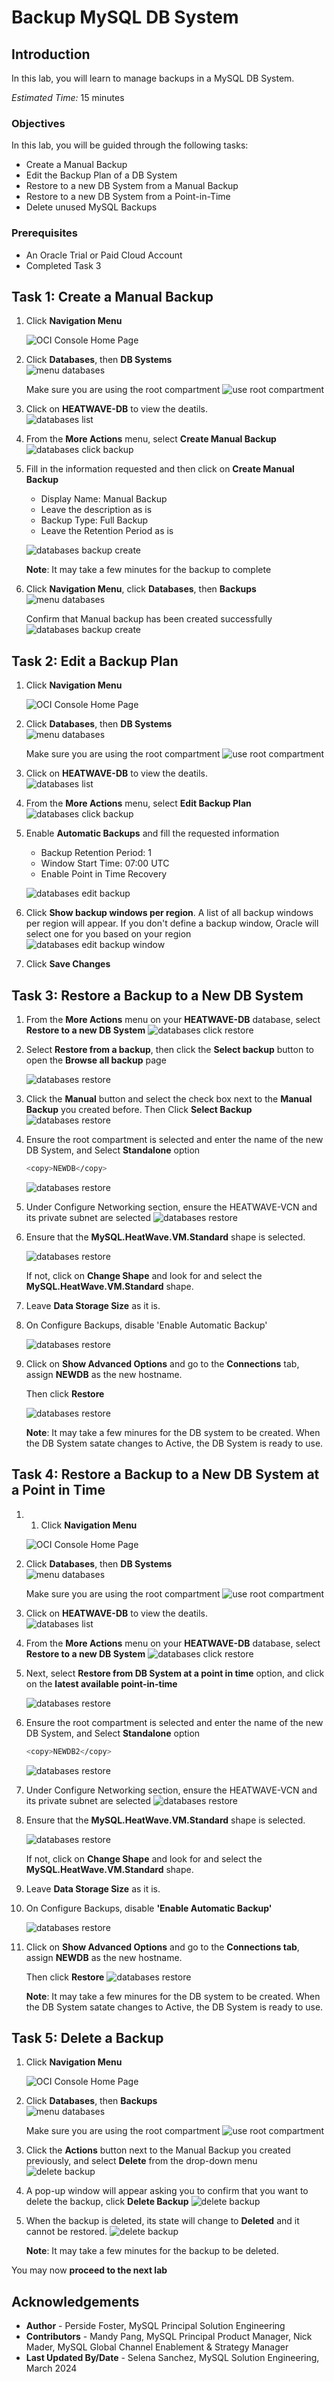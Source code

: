 # Backup MySQL DB System


## Introduction

In this lab, you will learn to manage backups in a MySQL DB System.

_Estimated Time:_ 15 minutes


### Objectives

In this lab, you will be guided through the following tasks:

- Create a Manual Backup 
- Edit the Backup Plan of a DB System
- Restore to a new DB System from a Manual Backup
- Restore to a new DB System from a Point-in-Time
- Delete unused MySQL Backups

### Prerequisites

- An Oracle Trial or Paid Cloud Account
- Completed Task 3


## Task 1: Create a Manual Backup

1. Click **Navigation Menu**

    ![OCI Console Home Page](./images/homepage.png "home page")

2. Click  **Databases**, then **DB Systems**  
    ![menu databases](./images/menu-dbsystems.png "menu databases dbsystems")

    Make sure you are using the root compartment
    ![use root compartment](./images/select-compartment.png "use root comparment")

3. Click on **HEATWAVE-DB** to view the deatils.  
    ![databases list](./images/list-dbsystem.png "list of dbsystem")

4. From the **More Actions** menu, select **Create Manual Backup** 
    ![databases click backup](./images/click-manual-backup.png "select create manual databases")

5. Fill in the information requested and then click on **Create Manual Backup**
    * Display Name: Manual Backup
    * Leave the description as is
    * Backup Type: Full Backup
    * Leave the Retention Period as is

    ![databases backup create](./images/create-manual-backup.png "create manual backup")

    **Note**: It may take a few minutes for the backup to complete

6. Click **Navigation Menu**, click  **Databases**, then **Backups**  
    ![menu databases](./images/menu-databases-backups.png "menu dbsystems backups")

    Confirm that Manual backup has been created successfully
    ![databases backup create](./images/create-manual-backup-complete.png "create manual backup complete")



## Task 2: Edit a Backup Plan

1. Click **Navigation Menu** 

    ![OCI Console Home Page](./images/homepage.png "home page")

2. Click  **Databases**, then **DB Systems**  
    ![menu databases](./images/menu-dbsystems.png "menu databases dbsystems")

     Make sure you are using the root compartment
    ![use root compartment](./images/select-compartment.png "use root comparment")

3. Click on **HEATWAVE-DB** to view the deatils.  
    ![databases list](./images/list-dbsystem.png "list of dbsystem")

4. From the **More Actions** menu, select **Edit Backup Plan** 
    ![databases click backup](./images/click-edit-backup.png "select edit backup")

5. Enable **Automatic Backups** and fill the requested information
    * Backup Retention Period: 1
    * Window Start Time: 07:00 UTC
    * Enable Point in Time Recovery

    ![databases edit backup](./images/edit-backup-plan.png "edit backup plan") 

6. Click **Show backup windows per region**. A list of all backup windows per region will appear. If you don't define a backup window, Oracle will select one for you based on your region
    ![databases edit backup window](./images/edit-backup-plan-window.png "edit backup pla window")

7. Click **Save Changes** 


## Task 3: Restore a Backup to a New DB System

1. From the **More Actions** menu on your **HEATWAVE-DB** database, select **Restore to a new DB System** 
    ![databases click restore](./images/click-restore-backup.png "select restore backup")

2. Select **Restore from a backup**, then click the **Select backup** button to open the **Browse all backup** page 

    ![databases restore](./images/restore-from-backup.png "restore from backup")

3. Click the **Manual** button and select the check box next to the **Manual Backup** you created before. Then Click **Select Backup** 
    ![databases restore](./images/restore-backup-config.png "restore from manual backup config")

4. Ensure the root compartment is selected and enter the name of the new DB System, and Select **Standalone** option
    ```bash
    <copy>NEWDB</copy>
    ```
    ![databases restore](./images/restore-from-manual-backup.png "restore from manual backup")

5. Under Configure Networking section, ensure the HEATWAVE-VCN and its private subnet are selected 
    ![databases restore](./images/restore-backup-create-db.png "restore backup create-db")

6. Ensure that the **MySQL.HeatWave.VM.Standard** shape is selected. 

    ![databases restore](./images/restore-backup-create-db-shape.png "restore backup create db shape")

    If not, click on **Change Shape** and look for and select the **MySQL.HeatWave.VM.Standard** shape.

7. Leave **Data Storage Size** as it is.

8. On Configure Backups, disable 'Enable Automatic Backup'

    ![databases restore](./images/restore-edit-backup-plan.png "restore edit backup plan") 

9. Click on **Show Advanced Options** and go to the **Connections** tab, assign **NEWDB** as the new hostname. 

    Then click **Restore**

    ![databases restore](./images/restore-backup-create.png "restore from backup create")

    **Note**: It may take a few minures for the DB system to be created. When the DB System satate changes to Active, the DB System is ready to use.




## Task 4: Restore a Backup to a New DB System at a Point in Time

1. 1. Click **Navigation Menu**

    ![OCI Console Home Page](./images/homepage.png "home page")

2. Click  **Databases**, then **DB Systems**  
    ![menu databases](./images/menu-dbsystems.png "menu databases dbsystems")

    Make sure you are using the root compartment
    ![use root compartment](./images/select-compartment.png "use root comparment")

3. Click on **HEATWAVE-DB** to view the deatils.  
    ![databases list](./images/list-dbsystem.png "list of dbsystem")

4. From the **More Actions** menu on your **HEATWAVE-DB** database, select **Restore to a new DB System** 
    ![databases click restore](./images/click-restore-backup.png "select restore backup")

5. Next, select **Restore from DB System at a point in time** option, and click on the **latest available point-in-time**

    ![databases restore](./images/restore-backup-pitr-config.png "restore from pitr backup config")


6. Ensure the root compartment is selected and enter the name of the new DB System, and Select **Standalone** option
    ```bash
    <copy>NEWDB2</copy>
    ```
    ![databases restore](./images/restore-from-pitr-backup.png "restore from pitr backup")

7. Under Configure Networking section, ensure the HEATWAVE-VCN and its private subnet are selected 
    ![databases restore](./images/restore-backup-create-db.png "restore backup create-db")

8. Ensure that the **MySQL.HeatWave.VM.Standard** shape is selected. 

    ![databases restore](./images/restore-backup-create-db-shape.png "restore backup create db shape")

    If not, click on **Change Shape** and look for and select the **MySQL.HeatWave.VM.Standard** shape.

9. Leave **Data Storage Size** as it is.

10. On Configure Backups, disable **'Enable Automatic Backup'**

    ![databases restore](./images/restore-edit-backup-plan.png "restore edit backup plan") 

11. Click on **Show Advanced Options** and go to the **Connections tab**, assign **NEWDB** as the new hostname. 

    Then click **Restore**
    ![databases restore](./images/restore-backup-create.png "restore from backup create")

    **Note**: It may take a few minures for the DB system to be created. When the DB System satate changes to Active, the DB System is ready to use.

## Task 5: Delete a Backup

1. Click **Navigation Menu**

    ![OCI Console Home Page](./images/homepage.png "home page")

2. Click  **Databases**, then **Backups**  
    ![menu databases](./images/menu-databases-backups.png "menu dbsystems backups")

    Make sure you are using the root compartment
    ![use root compartment](./images/select-compartment.png "use root comparment")

3. Click the **Actions** button next to the Manual Backup you created previously, and select **Delete** from the drop-down menu
    ![delete backup](./images/delete-backup.png "click delete backup")

4. A pop-up window will appear asking you to confirm that you want to delete the backup, click **Delete Backup**
    ![delete backup](./images/confirm-delete-backup.png "confirm delete backup")

5. When the backup is deleted, its state will change to **Deleted** and it cannot be restored. 
    ![delete backup](./images/delete-backup-completed.png "delete backup completed")

    **Note**: It may take a few minutes for the backup to be deleted.

You may now **proceed to the next lab**

## Acknowledgements

- **Author** - Perside Foster, MySQL Principal Solution Engineering
- **Contributors** - Mandy Pang, MySQL Principal Product Manager,  Nick Mader, MySQL Global Channel Enablement & Strategy Manager
- **Last Updated By/Date** - Selena Sanchez, MySQL Solution Engineering, March 2024